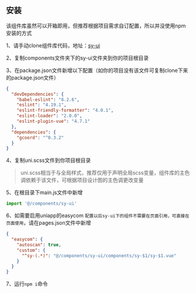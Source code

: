 
## 安装
该组件库虽然可以开箱即用，但推荐根据项目需求自订配置，所以并没使用npm安装的方式  

1、请手动clone组件库代码，地址：[sy-ui](https://github.com/i-yxs/sy-ui)  

2、复制components文件夹下的sy-ui文件夹到你的项目根目录  

3、在package.json文件新增以下配置（如你的项目没有该文件可复制clone下来的package.json文件）  

```json
{
  "devDependencies": {
    "babel-eslint": "8.2.6",
    "eslint": "4.19.1",
    "eslint-friendly-formatter": "4.0.1",
    "eslint-loader": "2.0.0",
    "eslint-plugin-vue": "4.7.1"
  },
  "dependencies": {
    "gcoord": "^0.3.2"
  }
}
```

4、复制uni.scss文件到你项目根目录  

> uni.scss相当于与全局样式，推荐仅用于声明全局scss变量，组件库的主色调依赖于该文件，可根据项目设计图的主色调更改变量

5、在根目录下main.js文件中新增

```js
import '@/components/sy-ui'
```

6、如需要启用uniapp的easycom `配置以后sy-ui下的组件不需要在页面引用，可直接在页面使用`，请在pages.json文件中新增  

```json
{
  "easycom": {
    "autoscan": true,
    "custom": {
      "^sy-(.*)": "@/components/sy-ui/components/sy-$1/sy-$1.vue"
    }
  }
}
```
7、运行`npm i`命令
